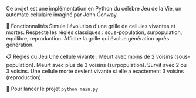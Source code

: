 Ce projet est une implémentation en Python du célèbre Jeu de la Vie, un automate cellulaire imaginé par John Conway.

🌟 Fonctionnalités
Simule l'évolution d'une grille de cellules vivantes et mortes.
Respecte les règles classiques : sous-population, surpopulation, équilibre, reproduction.
Affiche la grille qui évolue génération après génération.

📋 Règles du Jeu
Une cellule vivante :
  Meurt avec moins de 2 voisins (sous-population).
  Meurt avec plus de 3 voisins (surpopulation).
  Survit avec 2 ou 3 voisins.
Une cellule morte devient vivante si elle a exactement 3 voisins (reproduction).

🚀 Pour lancer le projet
  `python main.py`
